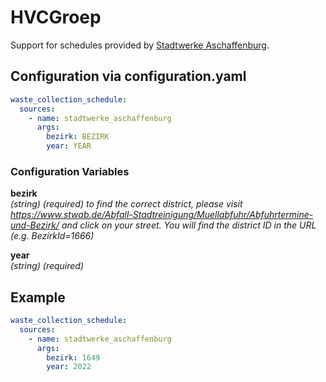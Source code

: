# HVCGroep

Support for schedules provided by [Stadtwerke Aschaffenburg](https://www.stwab.de/).

## Configuration via configuration.yaml

```yaml
waste_collection_schedule:
  sources:
    - name: stadtwerke_aschaffenburg
      args:
        bezirk: BEZIRK
        year: YEAR
```

### Configuration Variables

**bezirk**<br>
*(string) (required)*
*to find the correct district, please visit https://www.stwab.de/Abfall-Stadtreinigung/Muellabfuhr/Abfuhrtermine-und-Bezirk/ and click on your street. You will find the district ID in the URL (e.g. BezirkId=1666)*

**year**<br>
*(string) (required)*

## Example

```yaml
waste_collection_schedule:
  sources:
    - name: stadtwerke_aschaffenburg
      args:
        bezirk: 1649
        year: 2022
```
